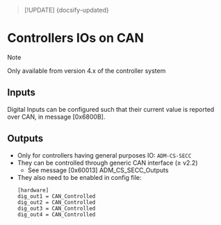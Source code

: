 > [!UPDATE] {docsify-updated}
# Controllers IOs on CAN

> [!NOTE]
> Only available from version 4.x of the controller system

## Inputs

Digital Inputs can be configured such that their current value is reported over CAN, in message [0x6800B].

## Outputs

- Only for controllers having general purposes IO: `ADM-CS-SECC`
- They can be controlled through generic CAN interface (≥ v2.2)
    - See message [0x60013] ADM_CS_SECC_Outputs
- They also need to be enabled in config file:
    ```
    [hardware]
    dig_out1 = CAN_Controlled
    dig_out2 = CAN_Controlled
    dig_out3 = CAN_Controlled
    dig_out4 = CAN_Controlled
    ```
